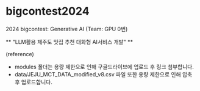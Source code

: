 # bigcontest2024
2024 bigcontest: Generative AI (Team: GPU 0번)

** "LLM활용 제주도 맛집 추천 대화형 AI서비스 개발" **

(reference)
- modules 폴더는 용량 제한으로 인해 구글드라이브에 업로드 후 링크 첨부합니다.
- data/JEJU_MCT_DATA_modified_v8.csv 파일 또한 용량 제한으로 인해 압축 후 업로드합니다.
